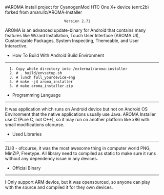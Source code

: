 
#AROMA Install project for CyanogenMod HTC One X+ device (enrc2b) forked from amarullz/AROMA-Installer

				               Version 2.71

AROMA is an advanced update-binary for Android that contains many features
like Wizard Installation, Touch User Interface (AROMA UI), Customizable Packages,
System Inspecting, Themeable, and User Interactive.



* How To Build With Android Build Environment
---------------

```
  1. Copy whole directory into /external/aroma-installer
  2. # . build/envsetup.sh
  3. # lunch full_yourdevice-eng
  4. # make -j4 aroma_installer
  5. # make aroma_installer.zip
```

* Programming Language
---------------
  It was application which runs on Android device but not on Android OS 
  Environment that the native applications usually use Java.
  AROMA Installer use C (Pure C, not C++), so it may run on another
  platform like x86 with small modifications ofcourse.

* Used Libraries
---------------

  ZLIB - ofcourse, it was the most awesome thing in computer world 
  PNG, MinZIP, Freetype.
  All library need to compiled as static to make sure it runs
  without any dependency issue in any devices.

* Official Binary
---------------

  I Only support ARM device, but it was opensourced, so anyone
  can play with the source and compiled it for they own devices.

